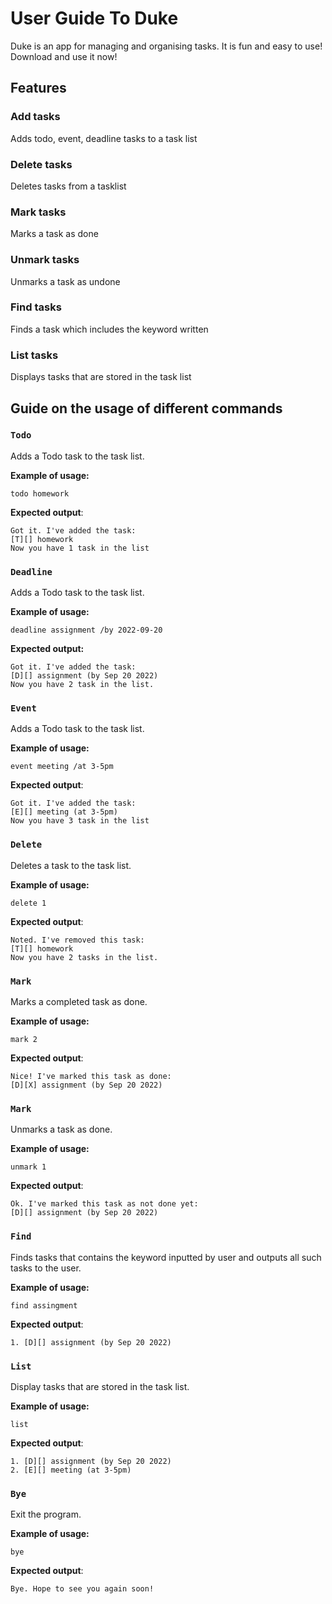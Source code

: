 # User Guide To Duke 
Duke is an app for managing and organising tasks. It is fun and easy to use! Download and use  it now!
## Features 

### Add tasks
Adds todo, event, deadline tasks to a task list 
### Delete tasks
Deletes tasks from a tasklist
### Mark tasks
Marks a task as done 
### Unmark tasks 
Unmarks a task as undone 
### Find tasks
Finds a task which includes the keyword written
### List tasks 
Displays tasks that are stored in the task list




## Guide on the usage of different commands 

### `Todo` 
Adds a Todo task to the task list.

**Example of usage:** 

`todo homework`

**Expected output**:

```
Got it. I've added the task:
[T][] homework 
Now you have 1 task in the list 
```
### `Deadline`
Adds a Todo task to the task list.

**Example of usage:**

`deadline assignment /by 2022-09-20`

**Expected output:**
```
Got it. I've added the task:
[D][] assignment (by Sep 20 2022)  
Now you have 2 task in the list. 
```
### `Event`
Adds a Todo task to the task list.

**Example of usage:**

`event meeting /at 3-5pm`

**Expected output**:

```
Got it. I've added the task:
[E][] meeting (at 3-5pm) 
Now you have 3 task in the list 
```
### `Delete `
Deletes a task to the task list.

**Example of usage:**

`delete 1`


**Expected output**:

```
Noted. I've removed this task: 
[T][] homework
Now you have 2 tasks in the list.
```

### `Mark `
Marks a completed task as done.

**Example of usage:**

`mark 2`


**Expected output**:

```
Nice! I've marked this task as done: 
[D][X] assignment (by Sep 20 2022)  
```

### `Mark `
Unmarks a task as done.

**Example of usage:**

`unmark 1`


**Expected output**:

```
Ok. I've marked this task as not done yet: 
[D][] assignment (by Sep 20 2022)  
```


### `Find `
Finds tasks that contains the keyword inputted by user
and outputs all such tasks to the user.

**Example of usage:**

`find assingment`


**Expected output**:

```
1. [D][] assignment (by Sep 20 2022)  
```

### `List `
Display tasks that are stored in the task list. 

**Example of usage:**

`list`


**Expected output**:

```
1. [D][] assignment (by Sep 20 2022)  
2. [E][] meeting (at 3-5pm)
```


### `Bye `
Exit the program. 

**Example of usage:**

`bye`


**Expected output**:
```
Bye. Hope to see you again soon!
```